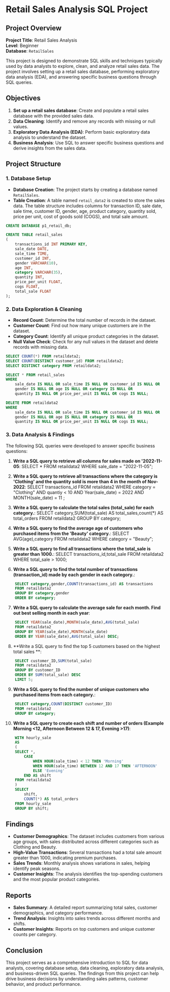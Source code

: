 # Retail Sales Analysis SQL Project

## Project Overview

**Project Title**: Retail Sales Analysis  
**Level**: Beginner  
**Database**: `RetailSales`

This project is designed to demonstrate SQL skills and techniques typically used by data analysts to explore, clean, and analyze retail sales data. The project involves setting up a retail sales database, performing exploratory data analysis (EDA), and answering specific business questions through SQL queries.

## Objectives

1. **Set up a retail sales database**: Create and populate a retail sales database with the provided sales data.
2. **Data Cleaning**: Identify and remove any records with missing or null values.
3. **Exploratory Data Analysis (EDA)**: Perform basic exploratory data analysis to understand the dataset.
4. **Business Analysis**: Use SQL to answer specific business questions and derive insights from the sales data.

## Project Structure

### 1. Database Setup

- **Database Creation**: The project starts by creating a database named `RetailSales`.
- **Table Creation**: A table named `retail_data2` is created to store the sales data. The table structure includes columns for transaction ID, sale date, sale time, customer ID, gender, age, product category, quantity sold, price per unit, cost of goods sold (COGS), and total sale amount.

```sql
CREATE DATABASE p1_retail_db;

CREATE TABLE retail_sales
(
    transactions_id INT PRIMARY KEY,
    sale_date DATE,	
    sale_time TIME,
    customer_id INT,	
    gender VARCHAR(10),
    age INT,
    category VARCHAR(35),
    quantity INT,
    price_per_unit FLOAT,	
    cogs FLOAT,
    total_sale FLOAT
);
```

### 2. Data Exploration & Cleaning

- **Record Count**: Determine the total number of records in the dataset.
- **Customer Count**: Find out how many unique customers are in the dataset.
- **Category Count**: Identify all unique product categories in the dataset.
- **Null Value Check**: Check for any null values in the dataset and delete records with missing data.

```sql
SELECT COUNT(*) FROM retaildata2;
SELECT COUNT(DISTINCT customer_id) FROM retaildata2;
SELECT DISTINCT category FROM retaildata2;

SELECT * FROM retail_sales
WHERE 
    sale_date IS NULL OR sale_time IS NULL OR customer_id IS NULL OR 
    gender IS NULL OR age IS NULL OR category IS NULL OR 
    quantity IS NULL OR price_per_unit IS NULL OR cogs IS NULL;

DELETE FROM retaildata2
WHERE 
    sale_date IS NULL OR sale_time IS NULL OR customer_id IS NULL OR 
    gender IS NULL OR age IS NULL OR category IS NULL OR 
    quantity IS NULL OR price_per_unit IS NULL OR cogs IS NULL;
```

### 3. Data Analysis & Findings

The following SQL queries were developed to answer specific business questions:

1. **Write a SQL query to retrieve all columns for sales made on '2022-11-05**:
    SELECT * 
    FROM retaildata2
    WHERE sale_date = "2022-11-05";

2. **Write a SQL query to retrieve all transactions where the category is 'Clothing' and the quantity sold is more than 4 in the month of Nov-2022**:
    SELECT transactions_id
    FROM retaildata2
    WHERE category = "Clothing" AND quantiy < 10 AND Year(sale_date) = 2022 AND MONTH(sale_date) = 11 ; 

3. **Write a SQL query to calculate the total sales (total_sale) for each category.**:
    SELECT category,SUM(total_sale) AS total_sales,count(*) AS total_orders
    FROM retaildata2
    GROUP BY category;

4. **Write a SQL query to find the average age of customers who purchased items from the 'Beauty' category.**:
    SELECT AVG(age),category
    FROM retaildata2
    WHERE category = "Beauty";

5. **Write a SQL query to find all transactions where the total_sale is greater than 1000.**:
    SELECT transactions_id,total_sale 
    FROM retaildata2
    WHERE total_sale > 1000;

6. **Write a SQL query to find the total number of transactions (transaction_id) made by each gender in each category.**:
```sql
    SELECT category,gender,COUNT(transactions_id) AS transactions 
    FROM retaildata2
    GROUP BY category,gender
    ORDER BY category;
```

7. **Write a SQL query to calculate the average sale for each month. Find out best selling month in each year**:
```sql
    SELECT YEAR(sale_date),MONTH(sale_date),AVG(total_sale)
    FROM retaildata2
    GROUP BY YEAR(sale_date),MONTH(sale_date)
    ORDER BY YEAR(sale_date),AVG(total_sale) DESC;
```

8. **Write a SQL query to find the top 5 customers based on the highest total sales **:
```sql
    SELECT customer_ID,SUM(total_sale)
    FROM retaildata2
    GROUP BY customer_ID
    ORDER BY SUM(total_sale) DESC
    LIMIT 5;
```

9. **Write a SQL query to find the number of unique customers who purchased items from each category.**:
```sql
    SELECT category,COUNT(DISTINCT customer_ID)
    FROM retaildata2
    GROUP BY category;
```

10. **Write a SQL query to create each shift and number of orders (Example Morning <12, Afternoon Between 12 & 17, Evening >17)**:
```sql
    WITH hourly_sale
    AS
    (
    SELECT *, 
        CASE
            WHEN HOUR(sale_time) < 12 THEN 'Morning'
            WHEN HOUR(sale_time) BETWEEN 12 AND 17 THEN 'AFTERNOON'
            ELSE 'Evening'
        END AS shift
    FROM retaildata2
    )
    SELECT
        shift,
        COUNT(*) AS total_orders
    FROM hourly_sale
    GROUP BY shift;
```

## Findings

- **Customer Demographics**: The dataset includes customers from various age groups, with sales distributed across different categories such as Clothing and Beauty.
- **High-Value Transactions**: Several transactions had a total sale amount greater than 1000, indicating premium purchases.
- **Sales Trends**: Monthly analysis shows variations in sales, helping identify peak seasons.
- **Customer Insights**: The analysis identifies the top-spending customers and the most popular product categories.

## Reports

- **Sales Summary**: A detailed report summarizing total sales, customer demographics, and category performance.
- **Trend Analysis**: Insights into sales trends across different months and shifts.
- **Customer Insights**: Reports on top customers and unique customer counts per category.

## Conclusion

This project serves as a comprehensive introduction to SQL for data analysts, covering database setup, data cleaning, exploratory data analysis, and business-driven SQL queries. The findings from this project can help drive business decisions by understanding sales patterns, customer behavior, and product performance.

